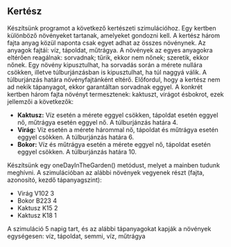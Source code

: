 ##  Kertész
Készítsünk programot a következő kertészeti szimulációhoz. Egy kertben különböző növényeket tartanak, amelyeket gondozni kell. A kertész három fajta anyag közül naponta csak egyet adhat az összes növénynek. Az anyagok fajtái: víz, tápoldat, műtrágya. A növények az egyes anyagokra eltérően reagálnak: sorvadnak; tűrik, ekkor nem nőnek; szeretik, ekkor nőnek. Egy növény kipusztulhat, ha sorvadás során a mérete nullára csökken, illetve túlburjánzásban is kipusztulhat, ha túl naggyá válik. A túlburjánzás határa növényfajtánként eltérő. Előfordul, hogy a kertész nem ad nekik tápanyagot, ekkor garantáltan sorvadnak eggyel. A konkrét kertben három fajta növényt termesztenek: kaktuszt, virágot ésbokrot, ezek jellemzői a következők:
* **Kaktusz:** Víz esetén a mérete eggyel csökken, tápoldat esetén eggyel nő, műtrágya esetén eggyel nő. A túlburjánzás határa 4.
* **Virág:** Víz esetén a mérete hárommal nő, tápoldat és műtrágya esetén eggyel csökken. A túlburjánzás határa 6.
* **Bokor:** Víz és műtrágya esetén a mérete eggyel nő, tápoldat esetén eggyel csökken. A túlburjánzás határa 10.

Készítsünk egy oneDayInTheGarden() metódust, melyet a mainben tudunk meghívni. A szimulációban az alábbi növények vegyenek részt (fajta, azonosító, kezdő tápanyagszint):
* Virág V102 3
* Bokor B223 4
* Kaktusz K15 2
* Kaktusz K18 1

A szimuláció 5 napig tart, és az alábbi tápanyagokat kapják a növények egységesen: víz, tápoldat, semmi, víz, műtrágya
